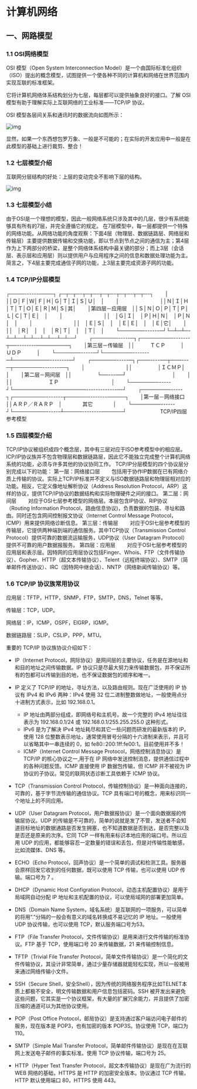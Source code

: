 # 计算机网络

## 一、网路模型

### 1.1 OSI网络模型

OSI 模型（Open System Interconnection Model）是一个由国际标准化组织（ISO）提出的概念模型，试图提供一个使各种不同的计算机和网络在世界范围内实现互联的标准框架。

它将计算机网络体系结构划分为七层，每层都可以提供抽象良好的接口。了解 OSI 模型有助于理解实际上互联网络的工业标准——TCP/IP 协议。

OSI 模型各层间关系和通讯时的数据流向如图所示：

![img](./network.assets/577d68eff95429bda925766e6d3ed65a.png)

显然，如果一个东西想包罗万象、一般是不可能的；在实际的开发应用中一般是在此模型的基础上进行裁剪、整合！

### 1.2 七层模型介绍

互联网分层结构的好处：上层的变动完全不影响下层的结构。

![img](./network.assets/7799833efb2d5653ce3378d95402491e.png)

### 1.3 七层模型小结

由于OSI是一个理想的模型，因此一般网络系统只涉及其中的几层，很少有系统能够具有所有的7层，并完全遵循它的规定。
在7层模型中，每一层都提供一个特殊的网络功能。从网络功能的角度观察：下面4层（物理层、数据链路层、网络层和传输层）主要提供数据传输和交换功能，即以节点到节点之间的通信为主；第4层作为上下两部分的桥梁，是整个网络体系结构中最关键的部分；而上3层（会话层、表示层和应用层）则以提供用户与应用程序之间的信息和数据处理功能为主。简言之，下4层主要完成通信子网的功能，上3层主要完成资源子网的功能。

### 1.4 TCP/IP分层模型

  ┌────------────┐ ┌─┬─┬─-┬─┬─-┬─┬─-┬─┬─-┬─┬─-┐
　　│　　　　　　　　││Ｄ│Ｆ│Ｗ│Ｆ│Ｈ│Ｇ│Ｔ│Ｉ│Ｓ│Ｕ│　│
　　│　　　　　　　　││Ｎ│Ｉ│Ｈ│Ｔ│Ｔ│Ｏ│Ｅ│Ｒ│Ｍ│Ｓ│其│
　　│第四层－应用层　││Ｓ│Ｎ│Ｏ│Ｐ│Ｔ│Ｐ│Ｌ│Ｃ│Ｔ│Ｅ│　│
　　│　　　　　　　　││　│Ｇ│Ｉ│　│Ｐ│Ｈ│Ｎ│　│Ｐ│Ｎ│　│
　　│　　　　　　　　││　│Ｅ│Ｓ│　│　│Ｅ│Ｅ│　│　│Ｅ│它│
　　│　　　　　　　　││　│Ｒ│　│　│　│Ｒ│Ｔ│　│　│Ｔ│　│
　　└───────------─┘└─┴─┴─-┴─┴─-┴─┴─-┴─┴─-┴─┴-─┘
　　┌───────-----─┐┌─────────-------┬──--------─────────┐
　　│第三层－传输层　││　　　ＴＣＰ　　　│　　　　ＵＤＰ　　　│
　　└───────-----─┘└────────-------─┴──────────--------─┘
　　┌───────-----─┐┌───----──┬───---─┬────────-------──┐
　　│　　　　　　　　││　　　　　│ＩＣＭＰ│　　　　　　　　　│
　　│第二层－网间层　││　　　　　└──---──┘　　　　　　　　　│
　　│　　　　　　　　││　　　　　　　ＩＰ　　　　　　　　　　 │
　　└────────-----┘└────────────────────-------------─-┘
　　┌────────-----┐┌─────────-------┬──────--------─────┐
　　│第一层－网络接口││ＡＲＰ／ＲＡＲＰ　│　　　　其它　　　　│
　　└────────------┘└─────────------┴─────--------──────┘
　　　　　　 TCP/IP四层参考模型

### 1.5 四层模型介绍

TCP/IP协议被组织成四个概念层，其中有三层对应于ISO参考模型中的相应层。ICP/IP协议族并不包含物理层和数据链路层，因此它不能独立完成整个计算机网络系统的功能，必须与许多其他的协议协同工作。
TCP/IP分层模型的四个协议层分别完成以下的功能：
第一层：网络接口层
　　包括用于协作IP数据在已有网络介质上传输的协议。实际上TCP/IP标准并不定义与ISO数据链路层和物理层相对应的功能。相反，它定义像地址解析协议（Address Resolution Protocol，ARP）这样的协议，提供TCP/IP协议的数据结构和实际物理硬件之间的接口。
第二层：网间层
　　对应于OSI七层参考模型的网络层。本层包含IP协议、RIP协议（Routing Information Protocol，路由信息协议)，负责数据的包装、寻址和路由。同时还包含网间控制报文协议（Internet Control Message Protocol，ICMP）用来提供网络诊断信息。
第三层：传输层
　　对应于OSI七层参考模型的传输层，它提供两种端到端的通信服务。其中TCP协议（Transmission Control Protocol）提供可靠的数据流运输服务，UDP协议（User Datagram Protocol）提供不可靠的用户数据报服务。
第四层：应用层
　　对应于OSI七层参考模型的应用层和表示层。因特网的应用层协议包括Finger、Whois、FTP（文件传输协议）、Gopher、HTTP（超文本传输协议）、Telent（远程终端协议）、SMTP（简单邮件传送协议）、IRC（因特网中继会话）、NNTP（网络新闻传输协议）等。

### 1.6 TCP/IP 协议族常用协议

应用层：TFTP，HTTP，SNMP，FTP，SMTP，DNS，Telnet 等等。

传输层：TCP，UDP。

网络层：IP，ICMP，OSPF，EIGRP，IGMP。

数据链路层：SLIP，CSLIP，PPP，MTU。

重要的 TCP/IP 协议族协议介绍如下：

- IP（Internet Protocol，网际协议）是网间层的主要协议，任务是在源地址和和目的地址之间传输数据。IP 协议只是尽最大努力来传输数据包，并不保证所有的包都可以传输到目的地，也不保证数据包的顺序和唯一。

- IP 定义了 TCP/IP 的地址，寻址方法，以及路由规则。现在广泛使用的 IP 协议有 IPv4 和 IPv6 两种：IPv4 使用 32 位二进制整数做地址，一般使用点分十进制方式表示，比如 192.168.0.1。
  - IP 地址由两部分组成，即网络号和主机号。故一个完整的 IPv4 地址往往表示为 192.168.0.1/24 或 192.168.0.1/255.255.255.0 这种形式。
  - IPv6 是为了解决 IPv4 地址耗尽和其它一些问题而研发的最新版本的 IP。使用 128 位整数表示地址，通常使用冒号分隔的十六进制来表示，并且可以省略其中一串连续的 0，如 fe80::200:1ff:fe00:1。目前使用并不多！
  - ICMP（Internet Control Message Protocol，网络控制消息协议）是 TCP/IP 的核心协议之一,用于在 IP 网络中发送控制消息，提供通信过程中的各种问题反馈。ICMP 直接使用 IP 数据包传输，但 ICMP 并不被视为 IP 协议的子协议。常见的联网状态诊断工具依赖于 ICMP 协议。

- TCP（Transmission Control Protocol，传输控制协议）是一种面向连接的，可靠的，基于字节流传输的通信协议。TCP 具有端口号的概念，用来标识同一个地址上的不同应用。

- UDP（User Datagram Protocol，用户数据报协议）是一个面向数据报的传输层协议。UDP 的传输是不可靠的，简单的说就是发了不管，发送者不会知道目标地址的数据通路是否发生拥塞，也不知道数据是否到达，是否完整以及是否还是原来的次序。它同 TCP 一样有用来标识本地应用的端口号。所以应用 UDP 的应用，都能够容忍一定数量的错误和丢包，但是对传输性能敏感，比如流媒体、DNS 等。

- ECHO（Echo Protocol，回声协议）是一个简单的调试和检测工具。服务器会原样回发它收到的任何数据，既可以使用 TCP 传输，也可以使用 UDP 传输。端口号为 7 。

- DHCP（Dynamic Host Configration Protocol，动态主机配置协议）是用于局域网自动分配 IP 地址和主机配置的协议，可以使局域网的部署更加简单。

- DNS（Domain Name System，域名系统）是互联网的一项服务，可以简单的将用“.”分隔的一般会有意义的域名转换成不易记忆的 IP 地址。一般使用 UDP 协议传输，也可以使用 TCP，默认服务端口号为53。

- FTP（File Transfer Protocol，文件传输协议）是用来进行文件传输的标准协议。FTP 基于 TCP，使用端口号 20 来传输数据，21 来传输控制信息。

- TFTP（Trivial File Transfer Protocol，简单文件传输协议）是一个简化的文件传输协议，其设计非常简单，通过少量存储器就能轻松实现，所以一般被用来通过网络传输小文件。

- SSH（Secure Shell，安全Shell），因为传统的网络服务程序比如TELNET本质上都极不安全，明文传输数据和用户信息包括密码。SSH 被开发出来避免这些问题，它其实是一个协议框架，有大量的扩展冗余能力，并且提供了加密压缩的通道可以为其他协议使用。

- POP（Post Office Protocol，邮局协议）是支持通过客户端访问电子邮件的服务，现在版本是 POP3，也有加密的版本 POP3S。协议使用 TCP，端口为 110。

- SMTP（Simple Mail Transfer Protocol，简单邮件传输协议）是现在在互联网上发送电子邮件的事实标准。使用 TCP 协议传输，端口号为 25。

- HTTP（Hyper Text Transfer Protocol，超文本传输协议）是现在广为流行的 WEB 网络的基础，HTTPS 是 HTTP 的加密安全版本。协议通过 TCP 传输，HTTP 默认使用端口 80，HTTPS 使用 443。
  